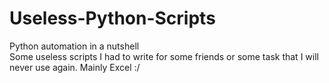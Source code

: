 # Useless-Python-Scripts
Python automation in a nutshell<br/>
Some useless scripts I had to write for some friends or some task that I will never use again. Mainly Excel :/
